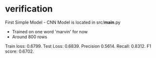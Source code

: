 # verification

First Simple Model - CNN
Model is located in src/__main__.py

* Trained on one word 'marvin' for now
* Around 800 rows

Train loss: 0.6799. Test Loss: 0.6839. Precision 0.5614. Recall: 0.8312. F1 score: 0.6702.
